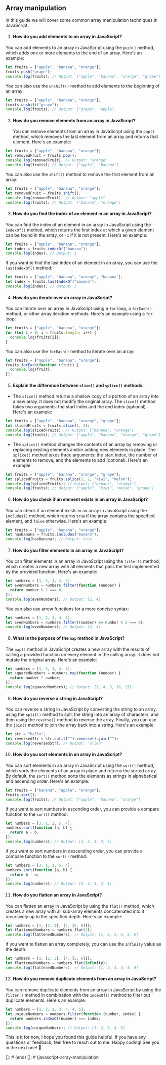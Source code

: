 ## Array manipulation

In this guide we will cover some common array manipulation techniques in JavaScript.

1. #### How do you add elements to an array in JavaScript?

You can add elements to an array in JavaScript using the `push()` method, which adds one or more elements to the end of an array. Here's an example:

```javascript
let fruits = ["apple", "banana", "orange"];
fruits.push("grape");
console.log(fruits); // Output: ["apple", "banana", "orange", "grape"]
```

You can also use the `unshift()` method to add elements to the beginning of an array:

```javascript
let fruits = ["apple", "banana", "orange"];
fruits.unshift("grape");
console.log(fruits); // Output: ["grape", "apple",
```

2. #### How do you remove elements from an array in JavaScript?

   You can remove elements from an array in JavaScript using the `pop()` method, which removes the last element from an array and returns that element. Here's an example:

```javascript
let fruits = ["apple", "banana", "orange"];
let removedFruit = fruits.pop();
console.log(removedFruit); // Output: "orange"
console.log(fruits); // Output: ["apple", "banana"]
```

You can also use the `shift()` method to remove the first element from an array:

```javascript
let fruits = ["apple", "banana", "orange"];
let removedFruit = fruits.shift();
console.log(removedFruit); // Output: "apple"
console.log(fruits); // Output: ["banana", "orange"]
```

3. #### How do you find the index of an element in an array in JavaScript?

You can find the index of an element in an array in JavaScript using the `indexOf()` method, which returns the first index at which a given element can be found in the array, or `-1` if it is not present. Here's an example:

```javascript
let fruits = ["apple", "banana", "orange"];
let index = fruits.indexOf("banana");
console.log(index); // Output: 1
```

If you want to find the last index of an element in an array, you can use the `lastIndexOf()` method:

```javascript
let fruits = ["apple", "banana", "orange", "banana"];
let index = fruits.lastIndexOf("banana");
console.log(index); // Output: 3
```

4. #### How do you iterate over an array in JavaScript?

You can iterate over an array in JavaScript using a `for` loop, a `forEach()` method, or other array iteration methods. Here's an example using a `for` loop:

```javascript
let fruits = ["apple", "banana", "orange"];
for (let i = 0; i < fruits.length; i++) {
  console.log(fruits[i]);
}
```

You can also use the `forEach()` method to iterate over an array:

```javascript
let fruits = ["apple", "banana", "orange"];
fruits.forEach(function (fruit) {
  console.log(fruit);
});
```

5. #### Explain the difference between `slice()` and `splice()` methods.

- The `slice()` method returns a shallow copy of a portion of an array into a new array. It does not modify the original array. The `slice()` method takes two arguments: the start index and the end index (optional). Here's an example:

```javascript
let fruits = ["apple", "banana", "orange", "grape"];
let slicedFruits = fruits.slice(1, 3);
console.log(slicedFruits); // Output: ["banana", "orange"]
console.log(fruits); // Output: ["apple", "banana", "orange", "grape"]
```

- The `splice()` method changes the contents of an array by removing or replacing existing elements and/or adding new elements in place. The `splice()` method takes three arguments: the start index, the number of elements to remove, and the elements to add (optional). Here's an example:

```javascript
let fruits = ["apple", "banana", "orange", "grape"];
let splicedFruits = fruits.splice(1, 2, "kiwi", "melon");
console.log(splicedFruits); // Output: ["banana", "orange"]
console.log(fruits); // Output: ["apple", "kiwi", "melon", "grape"]
```

6. #### How do you check if an element exists in an array in JavaScript?

You can check if an element exists in an array in JavaScript using the `includes()` method, which returns `true` if the array contains the specified element, and `false` otherwise. Here's an example:

```javascript
let fruits = ["apple", "banana", "orange"];
let hasBanana = fruits.includes("banana");
console.log(hasBanana); // Output: true
```

7. #### How do you filter elements in an array in JavaScript?

You can filter elements in an array in JavaScript using the `filter()` method, which creates a new array with all elements that pass the test implemented by the provided function. Here's an example:

```javascript
let numbers = [1, 2, 3, 4, 5];
let evenNumbers = numbers.filter(function (number) {
  return number % 2 === 0;
});
console.log(evenNumbers); // Output: [2, 4]
```

You can also use arrow functions for a more concise syntax:

```javascript
let numbers = [1, 2, 3, 4, 5];
let evenNumbers = numbers.filter((number) => number % 2 === 0);
console.log(evenNumbers); // Output: [2, 4]
```

8. #### What is the purpose of the `map` method in JavaScript?

The `map()` method in JavaScript creates a new array with the results of calling a provided function on every element in the calling array. It does not mutate the original array. Here's an example:

```javascript
let numbers = [1, 2, 3, 4, 5];
let squaredNumbers = numbers.map(function (number) {
  return number * number;
});
console.log(squaredNumbers); // Output: [1, 4, 9, 16, 25]
```

9. #### How do you reverse a string in JavaScript?

You can reverse a string in JavaScript by converting the string to an array, using the `split()` method to split the string into an array of characters, and then using the `reverse()` method to reverse the array. Finally, you can use the `join()` method to join the array back into a string. Here's an example:

```javascript
let str = "hello";
let reversedStr = str.split("").reverse().join("");
console.log(reversedStr); // Output: "olleh"
```

10. #### How do you sort elements in an array in JavaScript?

You can sort elements in an array in JavaScript using the `sort()` method, which sorts the elements of an array in place and returns the sorted array. By default, the `sort()` method sorts the elements as strings in alphabetical and ascending order. Here's an example:

```javascript
let fruits = ["banana", "apple", "orange"];
fruits.sort();
console.log(fruits); // Output: ["apple", "banana", "orange"]
```

If you want to sort numbers in ascending order, you can provide a compare function to the `sort()` method:

```javascript
let numbers = [3, 1, 2, 5, 4];
numbers.sort(function (a, b) {
  return a - b;
});
console.log(numbers); // Output: [1, 2, 3, 4, 5]
```

If you want to sort numbers in descending order, you can provide a compare function to the `sort()` method:

```javascript
let numbers = [3, 1, 2, 5, 4];
numbers.sort(function (a, b) {
  return b - a;
});
console.log(numbers); // Output: [5, 4, 3, 2, 1]
```

11. #### How do you flatten an array in JavaScript?

You can flatten an array in JavaScript by using the `flat()` method, which creates a new array with all sub-array elements concatenated into it recursively up to the specified depth. Here's an example:

```javascript
let numbers = [1, [2, 3], [4, [5, 6]]];
let flattenedNumbers = numbers.flat(2);
console.log(flattenedNumbers); // Output: [1, 2, 3, 4, 5, 6]
```

If you want to flatten an array completely, you can use the `Infinity` value as the depth:

```javascript
let numbers = [1, [2, 3], [4, [5, 6]]];
let flattenedNumbers = numbers.flat(Infinity);
console.log(flattenedNumbers); // Output: [1, 2, 3, 4, 5, 6]
```

12. #### How do you remove duplicate elements from an array in JavaScript?

You can remove duplicate elements from an array in JavaScript by using the `filter()` method in combination with the `indexOf()` method to filter out duplicate elements. Here's an example:

```javascript
let numbers = [1, 2, 2, 3, 4, 4, 5];
let uniqueNumbers = numbers.filter(function (number, index) {
  return numbers.indexOf(number) === index;
});
console.log(uniqueNumbers); // Output: [1, 2, 3, 4, 5]
```

This is it for now, I hope you found this guide helpful. If you have any questions or feedback, feel free to reach out to me. Happy coding! See you in the next one! 🚀

[]: # (end)
[]: # (javascript-array-manipulation
